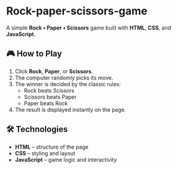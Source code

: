 # Rock-paper-scissors-game
A simple **Rock • Paper • Scissors** game built with **HTML**, **CSS**, and **JavaScript**.

## 🎮 How to Play
1. Click **Rock**, **Paper**, or **Scissors**.
2. The computer randomly picks its move.
3. The winner is decided by the classic rules:
   - Rock beats Scissors
   - Scissors beats Paper
   - Paper beats Rock
4. The result is displayed instantly on the page.

## 🛠️ Technologies
- **HTML** – structure of the page
- **CSS** – styling and layout
- **JavaScript** – game logic and interactivity

